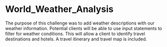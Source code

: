 # World_Weather_Analysis

The purpose of this challenge was to add weather descriptions with our weather information. Potential clients will be able to use input statements to filter for weather conditions.  This will allow a client to identify travel destinations and hotels. A travel itinerary and travel map is included.
